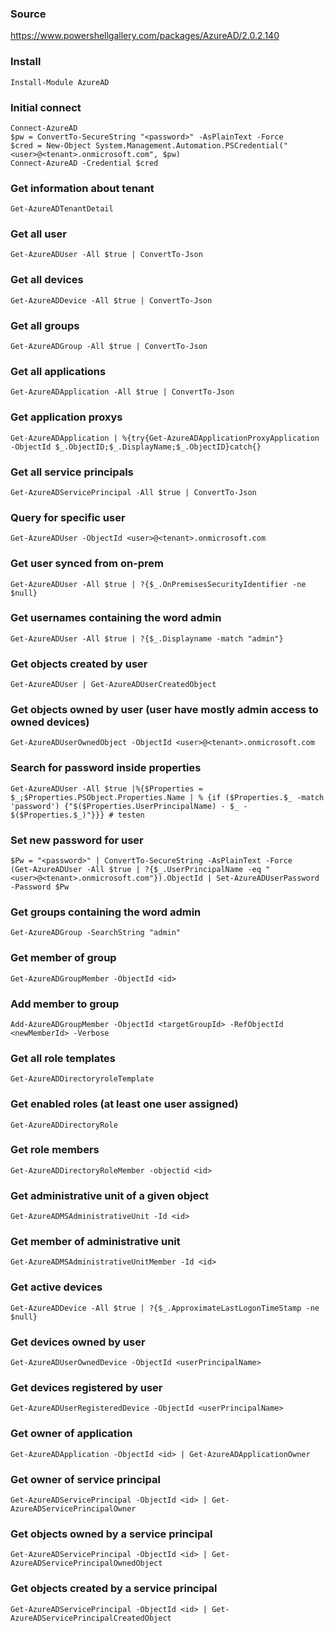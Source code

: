 ### Source
https://www.powershellgallery.com/packages/AzureAD/2.0.2.140

### Install
```
Install-Module AzureAD
```

### Initial connect
```
Connect-AzureAD
$pw = ConvertTo-SecureString "<password>" -AsPlainText -Force
$cred = New-Object System.Management.Automation.PSCredential("<user>@<tenant>.onmicrosoft.com", $pw)
Connect-AzureAD -Credential $cred
```

### Get information about tenant
```
Get-AzureADTenantDetail
```

### Get all user
```
Get-AzureADUser -All $true | ConvertTo-Json
```

### Get all devices
```
Get-AzureADDevice -All $true | ConvertTo-Json
```

### Get all groups
```
Get-AzureADGroup -All $true | ConvertTo-Json
```

### Get all applications
```
Get-AzureADApplication -All $true | ConvertTo-Json
```

### Get application proxys
```
Get-AzureADApplication | %{try{Get-AzureADApplicationProxyApplication -ObjectId $_.ObjectID;$_.DisplayName;$_.ObjectID}catch{}
```

### Get all service principals
```
Get-AzureADServicePrincipal -All $true | ConvertTo-Json
```

### Query for specific user
```
Get-AzureADUser -ObjectId <user>@<tenant>.onmicrosoft.com
```

### Get user synced from on-prem
```
Get-AzureADUser -All $true | ?{$_.OnPremisesSecurityIdentifier -ne $null}
```

### Get usernames containing the word admin
```
Get-AzureADUser -All $true | ?{$_.Displayname -match "admin"}
```

### Get objects created by user
```
Get-AzureADUser | Get-AzureADUserCreatedObject
```

### Get objects owned by user (user have mostly admin access to owned devices)
```
Get-AzureADUserOwnedObject -ObjectId <user>@<tenant>.onmicrosoft.com
```

### Search for password inside properties
```
Get-AzureADUser -All $true |%{$Properties = $_;$Properties.PSObject.Properties.Name | % {if ($Properties.$_ -match 'password') {"$($Properties.UserPrincipalName) - $_ - $($Properties.$_)"}}} # testen
```

### Set new password for user
```
$Pw = "<password>" | ConvertTo-SecureString -AsPlainText -Force
(Get-AzureADUser -All $true | ?{$_.UserPrincipalName -eq "<user>@<tenant>.onmicrosoft.com"}).ObjectId | Set-AzureADUserPassword -Password $Pw
```

### Get groups containing the word admin
```
Get-AzureADGroup -SearchString "admin"
```

### Get member of group
```
Get-AzureADGroupMember -ObjectId <id>
```

### Add member to group
```
Add-AzureADGroupMember -ObjectId <targetGroupId> -RefObjectId <newMemberId> -Verbose
```

### Get all role templates
```
Get-AzureADDirectoryroleTemplate
```

### Get enabled roles (at least one user assigned)
```
Get-AzureADDirectoryRole
```

### Get role members
```
Get-AzureADDirectoryRoleMember -objectid <id>
```

### Get administrative unit of a given object
```
Get-AzureADMSAdministrativeUnit -Id <id>
```

### Get member of administrative unit
```
Get-AzureADMSAdministrativeUnitMember -Id <id>
```

### Get active devices
```
Get-AzureADDevice -All $true | ?{$_.ApproximateLastLogonTimeStamp -ne $null}
```

### Get devices owned by user
```
Get-AzureADUserOwnedDevice -ObjectId <userPrincipalName>
```

### Get devices registered by user
```
Get-AzureADUserRegisteredDevice -ObjectId <userPrincipalName>
```

### Get owner of application
```
Get-AzureADApplication -ObjectId <id> | Get-AzureADApplicationOwner
```

### Get owner of service principal
```
Get-AzureADServicePrincipal -ObjectId <id> | Get-AzureADServicePrincipalOwner
```

### Get objects owned by a service principal
```
Get-AzureADServicePrincipal -ObjectId <id> | Get-AzureADServicePrincipalOwnedObject
```

### Get objects created by a service principal
```
Get-AzureADServicePrincipal -ObjectId <id> | Get-AzureADServicePrincipalCreatedObject
```

